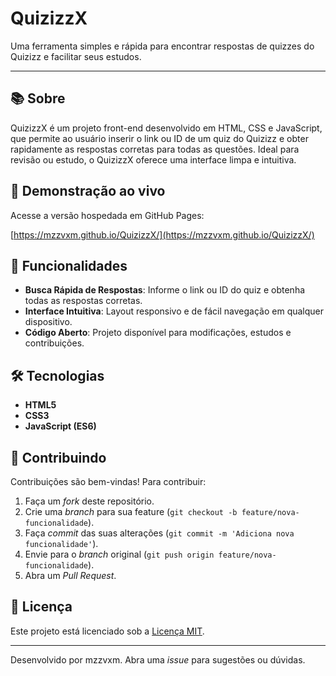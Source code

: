 # QuizizzX

Uma ferramenta simples e rápida para encontrar respostas de quizzes do Quizizz e facilitar seus estudos.

---

## 📚 Sobre

QuizizzX é um projeto front-end desenvolvido em HTML, CSS e JavaScript, que permite ao usuário inserir o link ou ID de um quiz do Quizizz e obter rapidamente as respostas corretas para todas as questões. Ideal para revisão ou estudo, o QuizizzX oferece uma interface limpa e intuitiva.

## 🔗 Demonstração ao vivo

Acesse a versão hospedada em GitHub Pages:

[https://mzzvxm.github.io/QuizizzX/](https://mzzvxm.github.io/QuizizzX/)

## 🚀 Funcionalidades

* **Busca Rápida de Respostas**: Informe o link ou ID do quiz e obtenha todas as respostas corretas.
* **Interface Intuitiva**: Layout responsivo e de fácil navegação em qualquer dispositivo.
* **Código Aberto**: Projeto disponível para modificações, estudos e contribuições.

## 🛠 Tecnologias

* **HTML5**
* **CSS3**
* **JavaScript (ES6)**

## 🤝 Contribuindo

Contribuições são bem-vindas! Para contribuir:

1. Faça um *fork* deste repositório.
2. Crie uma *branch* para sua feature (`git checkout -b feature/nova-funcionalidade`).
3. Faça *commit* das suas alterações (`git commit -m 'Adiciona nova funcionalidade'`).
4. Envie para o *branch* original (`git push origin feature/nova-funcionalidade`).
5. Abra um *Pull Request*.

## 📄 Licença

Este projeto está licenciado sob a [Licença MIT](https://opensource.org/licenses/MIT).

---

Desenvolvido por mzzvxm. Abra uma *issue* para sugestões ou dúvidas.
